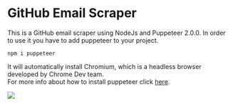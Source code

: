 # GitHub Email Scraper 
This is a GitHub email scraper using NodeJs and Puppeteer 2.0.0. In order to use it you have to add puppeteer to your project. 
```
npm i puppeteer
```
It will automatically install Chromium, which is a headless browser developed by Chrome Dev team.  
For more info about how to install puppeteer click [here](https://www.npmjs.com/package/puppeteer).

![](https://i.imgur.com/ojIyCwp.gif[/img)

## 
